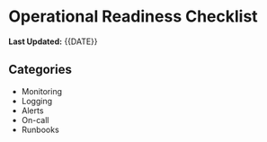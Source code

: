 # Operational Readiness Checklist
**Last Updated:** {{DATE}}

## Categories
- Monitoring
- Logging
- Alerts
- On-call
- Runbooks